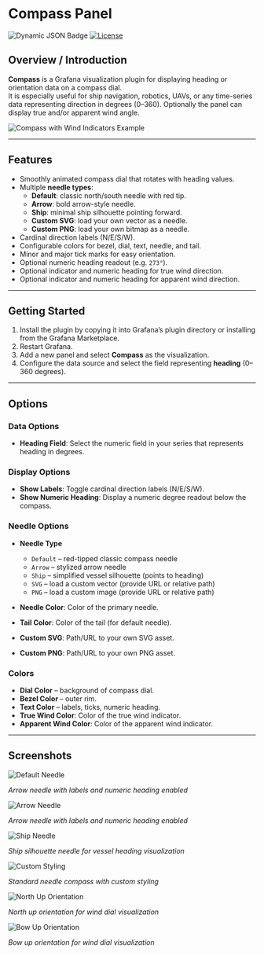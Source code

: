 # Compass Panel

![Dynamic JSON Badge](https://img.shields.io/badge/dynamic/json?logo=grafana&query=$.version&url=https://grafana.com/api/plugins/grafana-compass-panel&label=Marketplace&prefix=v&color=F47A20)
[![License](https://img.shields.io/github/license/OceanDataTools/grafana-compass-panel)](LICENSE)

## Overview / Introduction

**Compass** is a Grafana visualization plugin for displaying heading or orientation data on a compass dial.  
It is especially useful for ship navigation, robotics, UAVs, or any time-series data representing direction in degrees (0–360).
Optionally the panel can display true and/or apparent wind angle.

![Compass with Wind Indicators Example](https://raw.githubusercontent.com/OceanDataTools/grafana-compass-panel/main/src/screenshots/winddial-north-up.png)

---

## Features

- Smoothly animated compass dial that rotates with heading values.
- Multiple **needle types**:
  - **Default**: classic north/south needle with red tip.
  - **Arrow**: bold arrow-style needle.
  - **Ship**: minimal ship silhouette pointing forward.
  - **Custom SVG**: load your own vector as a needle.
  - **Custom PNG**: load your own bitmap as a needle.
- Cardinal direction labels (N/E/S/W).
- Configurable colors for bezel, dial, text, needle, and tail.
- Minor and major tick marks for easy orientation.
- Optional numeric heading readout (e.g. `273°`).
- Optional indicator and numeric heading for true wind direction.
- Optional indicator and numeric heading for apparent wind direction.

---

## Getting Started

1. Install the plugin by copying it into Grafana’s plugin directory or installing from the Grafana Marketplace.
2. Restart Grafana.
3. Add a new panel and select **Compass** as the visualization.
4. Configure the data source and select the field representing **heading** (0–360 degrees).

---

## Options

### Data Options

- **Heading Field**: Select the numeric field in your series that represents heading in degrees.

### Display Options

- **Show Labels**: Toggle cardinal direction labels (N/E/S/W).
- **Show Numeric Heading**: Display a numeric degree readout below the compass.

### Needle Options

- **Needle Type**

  - `Default` – red-tipped classic compass needle
  - `Arrow` – stylized arrow needle
  - `Ship` – simplified vessel silhouette (points to heading)
  - `SVG` – load a custom vector (provide URL or relative path)
  - `PNG` – load a custom image (provide URL or relative path)

- **Needle Color**: Color of the primary needle.
- **Tail Color**: Color of the tail (for default needle).
- **Custom SVG**: Path/URL to your own SVG asset.
- **Custom PNG**: Path/URL to your own PNG asset.

### Colors

- **Dial Color** – background of compass dial.
- **Bezel Color** – outer rim.
- **Text Color** – labels, ticks, numeric heading.
- **True Wind Color**: Color of the true wind indicator.
- **Apparent Wind Color**: Color of the apparent wind indicator.

---

## Screenshots

![Default Needle](https://raw.githubusercontent.com/OceanDataTools/grafana-compass-panel/main/src/screenshots/compass-with-needle.png)

_Arrow needle with labels and numeric heading enabled_

![Arrow Needle](https://raw.githubusercontent.com/OceanDataTools/grafana-compass-panel/main/src/screenshots/compass-with-arrow.png)

_Arrow needle with labels and numeric heading enabled_

![Ship Needle](https://raw.githubusercontent.com/OceanDataTools/grafana-compass-panel/main/src/screenshots/compass-with-ship-profile.png)

_Ship silhouette needle for vessel heading visualization_

![Custom Styling](https://raw.githubusercontent.com/OceanDataTools/grafana-compass-panel/main/src/screenshots/compass-with-custom-styling.png)

_Standard needle compass with custom styling_

![North Up Orientation](https://raw.githubusercontent.com/OceanDataTools/grafana-compass-panel/main/src/screenshots/winddial-north-up.png)

_North up orientation for wind dial visualization_

![Bow Up Orientation](https://raw.githubusercontent.com/OceanDataTools/grafana-compass-panel/main/src/screenshots/winddial-bow-up.png)

_Bow up orientation for wind dial visualization_
